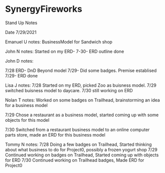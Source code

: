 # SynergyFireworks

Stand Up Notes

Date 7/29/2021

Emanuel U
notes: BusinessModel for Sandwich shop

John N
notes: Started on my ERD- 
7-30- ERD outline done

John D notes:

7/28 ERD- DnD Beyond model
7/29- Did some badges. Premise establised
7/29- ERD done


Lisa J notes: 
7/28 Started on my ERD, picked Zoo as buisness model.
7/29 switched buisness model to daycare.
7/30 still working on ERD

Nolan T
notes: Worked on some badges on Trailhead, brainstorming an idea for a business model

7/29 Chose a restaurant as a business model, started coming up with some objects for this model

7/30 Switched from a restaurant business model to an online computer parts store, made an ERD for this business model

Tommy N
notes: 
7/28 Doing a few badges on Trailhead, Started thinking about what business to do for Project0, possibly a frozen yogurt shop
7/29 Continued working on badges on Trailhead, Started coming up with objects for ERD
7/30 Continued working on Trailhead badges, Made ERD for Project0
